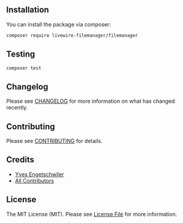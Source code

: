 ## Installation

You can install the package via composer:

```bash
composer require livewire-filemanager/filemanager
```

## Testing

```bash
composer test
```

## Changelog

Please see [CHANGELOG](CHANGELOG.md) for more information on what has changed recently.

## Contributing

Please see [CONTRIBUTING](CONTRIBUTING.md) for details.

## Credits

- [Yves Engetschwiler](https://github.com/bee-interactive)
- [All Contributors](../../contributors)

## License

The MIT License (MIT). Please see [License File](LICENSE.md) for more information.

